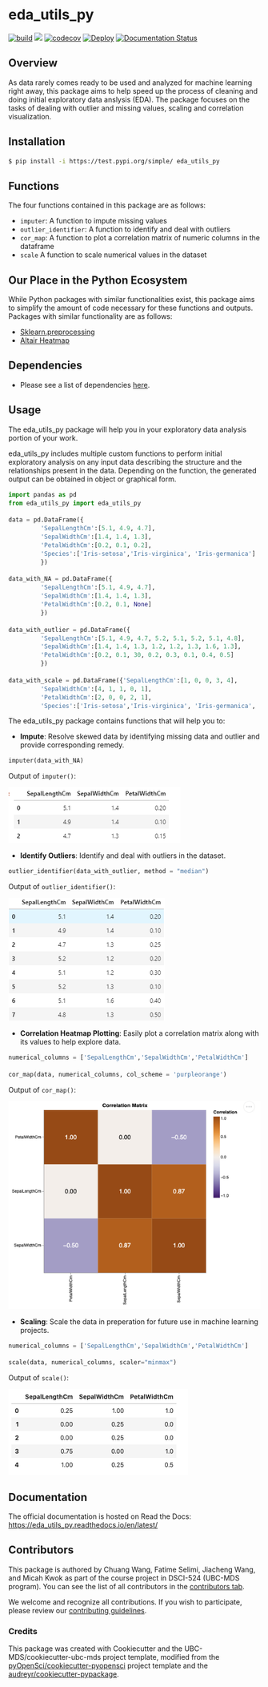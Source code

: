 # eda_utils_py 

[![build](https://github.com/UBC-MDS/eda_utils_py/actions/workflows/build.yml/badge.svg)](https://github.com/UBC-MDS/eda_utils_py/actions/workflows/build.yml) ![](https://github.com/chuangw46/eda_utils_py/workflows/build/badge.svg) [![codecov](https://codecov.io/gh/UBC-MDS/eda_utils_py/branch/main/graph/badge.svg)](https://codecov.io/gh/UBC-MDS/eda_utils_py) [![Deploy](https://github.com/UBC-MDS/eda_utils_py/actions/workflows/deploy.yml/badge.svg)](https://github.com/UBC-MDS/eda_utils_py/actions/workflows/deploy.yml) [![Documentation Status](https://readthedocs.org/projects/eda_utils_py/badge/?version=latest)](https://eda_utils_py.readthedocs.io/en/latest/?badge=latest)

## Overview 

As data rarely comes ready to be used and analyzed for machine learning right away, this package aims to help speed up the process of cleaning and doing initial exploratory data anslysis (EDA). The package focuses on the tasks of dealing with outlier and missing values, scaling and correlation visualization.

## Installation

```bash
$ pip install -i https://test.pypi.org/simple/ eda_utils_py
```

## Functions

The four functions contained in this package are as follows:
- `imputer`: A function to impute missing values
- `outlier_identifier`: A function to identify and deal with outliers
- `cor_map`: A function to plot a correlation matrix of numeric columns in the dataframe
- `scale` A function to scale numerical values in the dataset


## Our Place in the Python Ecosystem

While Python packages with similar functionalities exist, this package aims to simplify the amount of code necessary for these functions and outputs. Packages with similar functionality are as follows:

- [Sklearn.preprocessing]( https://scikit-learn.org/stable/modules/preprocessing.html)
- [Altair Heatmap](https://altair-viz.github.io/gallery/layered_heatmap_text.html)

## Dependencies

- Please see a list of dependencies [here](pyproject.toml).

## Usage
The eda_utils_py package will help you in your exploratory data analysis portion of your work.

eda_utils_py includes multiple custom functions to perform initial exploratory analysis on any input data describing the structure and the relationships present in the data. Depending on the function, the generated output can be obtained in object or graphical form. 

```python
import pandas as pd
from eda_utils_py import eda_utils_py

data = pd.DataFrame({
         'SepalLengthCm':[5.1, 4.9, 4.7],
         'SepalWidthCm':[1.4, 1.4, 1.3],
         'PetalWidthCm':[0.2, 0.1, 0.2],
         'Species':['Iris-setosa','Iris-virginica', 'Iris-germanica']
         })

data_with_NA = pd.DataFrame({
         'SepalLengthCm':[5.1, 4.9, 4.7],
         'SepalWidthCm':[1.4, 1.4, 1.3],
         'PetalWidthCm':[0.2, 0.1, None]
         })

data_with_outlier = pd.DataFrame({
         'SepalLengthCm':[5.1, 4.9, 4.7, 5.2, 5.1, 5.2, 5.1, 4.8],
         'SepalWidthCm':[1.4, 1.4, 1.3, 1.2, 1.2, 1.3, 1.6, 1.3],
         'PetalWidthCm':[0.2, 0.1, 30, 0.2, 0.3, 0.1, 0.4, 0.5]
         })
         
data_with_scale = pd.DataFrame({'SepalLengthCm':[1, 0, 0, 3, 4], 
         'SepalWidthCm':[4, 1, 1, 0, 1], 
         'PetalWidthCm':[2, 0, 0, 2, 1],
         'Species':['Iris-setosa','Iris-virginica', 'Iris-germanica', 'Iris-virginica','Iris-germanica']})      
```

The eda_utils_py package contains functions that will help you to:
- **Impute**: Resolve skewed data by identifying missing data and outlier and provide corresponding remedy.

```python
imputer(data_with_NA)
```
Output of `imputer()`:

![imputer_output](images/imputer_output.png)

- **Identify Outliers**: Identify and deal with outliers in the dataset.

```python
outlier_identifier(data_with_outlier, method = "median")
```
Output of `outlier_identifier()`:

![outlier_output](images/outlier_output.png)

- **Correlation Heatmap Plotting**: Easily plot a correlation matrix along with its values to help explore data.

```python
numerical_columns = ['SepalLengthCm','SepalWidthCm','PetalWidthCm']

cor_map(data, numerical_columns, col_scheme = 'purpleorange')

```
Output of `cor_map()`:

![cor_map_output](images/cor_map.output.png)

- **Scaling**: Scale the data in preperation for future use in machine learning projects.

```python
numerical_columns = ['SepalLengthCm','SepalWidthCm','PetalWidthCm']

scale(data, numerical_columns, scaler="minmax")

```
Output of `scale()`:

![scale_output](images/scale_output.png)

## Documentation

The official documentation is hosted on Read the Docs: https://eda_utils_py.readthedocs.io/en/latest/

## Contributors

This package is authored by Chuang Wang, Fatime Selimi, Jiacheng Wang, and Micah Kwok as part of the course project in DSCI-524 (UBC-MDS program). You can see the list of all contributors in the [contributors tab](https://github.com/UBC-MDS/eda_utils_py/graphs/contributors).

We welcome and recognize all contributions. If you wish to participate, please review our [contributing guidelines](https://github.com/UBC-MDS/eda_utils_py/blob/main/CONTRIBUTING.rst). 

### Credits

This package was created with Cookiecutter and the UBC-MDS/cookiecutter-ubc-mds project template, modified from the [pyOpenSci/cookiecutter-pyopensci](https://github.com/pyOpenSci/cookiecutter-pyopensci) project template and the [audreyr/cookiecutter-pypackage](https://github.com/audreyr/cookiecutter-pypackage).
